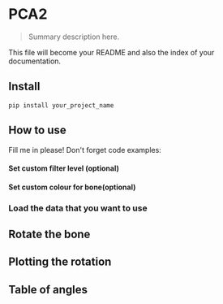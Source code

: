 # PCA2 
> Summary description here.


This file will become your README and also the index of your documentation.

## Install

`pip install your_project_name`

## How to use

Fill me in please! Don't forget code examples:

#### Set custom filter level (optional)

#### Set custom colour for bone(optional)

### Load the data that you want to use

## Rotate the bone

## Plotting the rotation

## Table of angles
